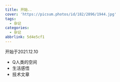 ```yaml
---
title: 开始..
cover: 'https://picsum.photos/id/182/2896/1944.jpg'
tags:
  - 杂记
categories:
  - 杂记
abbrlink: 5d4e5cf1
---
```




开始于2021.12.10

* Q人类的空间
* 生活感悟
* 技术文章

